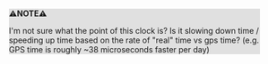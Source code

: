 <div style="margin:2em; background-color: #e0e0e0;">

<strong>⚠️NOTE️️️⚠️</strong>

I'm not sure what the point of this clock is? Is it slowing down time / speeding up time based on the rate of "real" time vs gps time? (e.g. GPS time is roughly ~38 microseconds faster per day)
</div>

